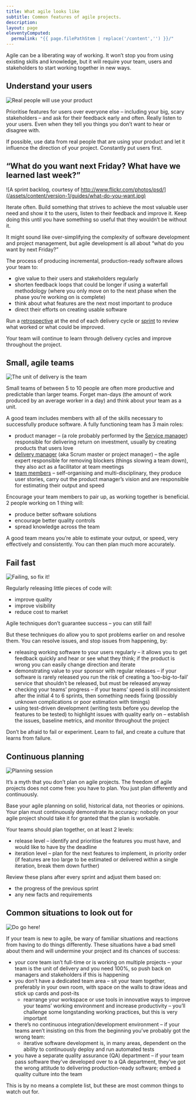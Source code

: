 ```yaml
---
title: What agile looks like
subtitle: Common features of agile projects.
description:
layout: page
eleventyComputed:
  permalink: "{{ page.filePathStem | replace('/content','') }}/"
---
```


Agile can be a liberating way of working. It won’t stop you from using existing skills and knowledge, but it will require your team, users and stakeholders to start working together in new ways.

## Understand your users

![Real people will use your product](/assets/content/version-1/guides/understand-your-users.jpg)

Prioritise features for users over everyone else – including your big, scary stakeholders – and ask for their feedback early and often. Really listen to your users. Even when they tell you things you don’t want to hear or disagree with.

If possible, use data from real people that are using your product and let it influence the direction of your project. Constantly put users first.

## “What do you want next Friday? What have we learned last week?”

![A sprint backlog, courtesy of http://www.flickr.com/photos/psd/](/assets/content/version-1/guides/what-do-you-want.jpg)

Iterate often. Build something that strives to achieve the most valuable user need and show it to the users, listen to their feedback and improve it. Keep doing this until you have something so useful that they wouldn’t be without it.

It might sound like over-simplifying the complexity of software development and project management, but agile development is all about “what do you want by next Friday?”

The process of producing incremental, production-ready software allows your team to:

- give value to their users and stakeholders regularly
- shorten feedback loops that could be longer if using a waterfall methodology (where you only move on to the next phase when the phase you’re working on is complete)
- think about what features are the next most important to produce
- direct their efforts on creating usable software

Run a [retrospective](/web/20150828204231/https://www.gov.uk/service-manual/agile/running-retrospectives.html) at the end of each delivery cycle or [sprint](/web/20150828204231/https://www.gov.uk/service-manual/agile/features-of-agile.html) to review what worked or what could be improved.

Your team will continue to learn through delivery cycles and improve throughout the project.

## Small, agile teams

![The unit of delivery is the team](/assets/content/version-1/guides/unit-of-delivery.jpg)

Small teams of between 5 to 10 people are often more productive and predictable than larger teams. Forget man-days (the amount of work produced by an average worker in a day) and think about your team as a unit.

A good team includes members with all of the skills necessary to successfully produce software. A fully functioning team has 3 main roles:

- product manager – (a role probably performed by the [Service manager](/web/20150828204231/https://www.gov.uk/service-manual/the-team/service-manager.html)) responsible for delivering return on investment, usually by creating products that users love
- [delivery manager](/web/20150828204231/https://www.gov.uk/service-manual/the-team/delivery-manager.html) (aka Scrum master or project manager) – the agile expert responsible for removing blockers (things slowing a team down), they also act as a facilitator at team meetings
- [team members](/web/20150828204231/https://www.gov.uk/service-manual/the-team/index.html) – self-organising and multi-disciplinary, they produce user stories, carry out the product manager’s vision and are responsible for estimating their output and speed

Encourage your team members to pair up, as working together is beneficial. 2 people working on 1 thing will:

- produce better software solutions
- encourage better quality controls
- spread knowledge across the team

A good team means you’re able to estimate your output, or speed, very effectively and consistently. You can then plan much more accurately.

## Fail fast

![Failing, so fix it!](/assets/content/version-1/guides/fail-fast.jpg)

Regularly releasing little pieces of code will:

- improve quality
- improve visibility
- reduce cost to market

Agile techniques don’t guarantee success – you can still fail!

But these techniques do allow you to spot problems earlier on and resolve them. You can resolve issues, and stop issues from happening, by:

- releasing working software to your users regularly – it allows you to get feedback quickly and hear or see what they think; if the product is wrong you can easily change direction and iterate
- demonstrating value to your sponsor with regular releases – if your software is rarely released you run the risk of creating a ‘too-big-to-fail’ service that shouldn’t be released, but must be released anyway
- checking your teams’ progress – if your teams’ speed is still inconsistent after the initial 4 to 6 sprints, then something needs fixing (possibly unknown complications or poor estimation with timings)
- using test-driven development (writing tests before you develop the features to be tested) to highlight issues with quality early on – establish the issues, baseline metrics, and monitor throughout the project

Don’t be afraid to fail or experiment. Learn to fail, and create a culture that learns from failure.

## Continuous planning

![Planning session](/assets/content/version-1/guides/continuous-planning.jpg)

It’s a myth that you don’t plan on agile projects. The freedom of agile projects does not come free: you have to plan. You just plan differently and continuously.

Base your agile planning on solid, historical data, not theories or opinions. Your plan must continuously demonstrate its accuracy: nobody on your agile project should take it for granted that the plan is workable.

Your teams should plan together, on at least 2 levels:

- release level – identify and prioritise the features you must have, and would like to have by the deadline
- iteration level – plan for the next features to implement, in priority order (if features are too large to be estimated or delivered within a single iteration, break them down further)

Review these plans after every sprint and adjust them based on:

- the progress of the previous sprint
- any new facts and requirements

## Common situations to look out for

![Do go here!](/assets/content/version-1/guides/do-not-press-this.jpg)

If your team is new to agile, be wary of familiar situations and reactions from having to do things differently. These situations have a bad smell about them and will undermine your project and its chances of success:

- your core team isn’t full-time or is working on multiple projects – your team is the unit of delivery and you need 100%, so push back on managers and stakeholders if this is happening
- you don’t have a dedicated team area – sit your team together, preferably in your own room, with space on the walls to draw ideas and stick up cards and post-its
    - rearrange your workspace or use tools in innovative ways to improve your teams’ working environment and increase productivity – you’ll challenge some longstanding working practices, but this is very important
- there’s no continuous integration/development environment – if your teams aren’t insisting on this from the beginning you’ve probably got the wrong team:
    - iterative software development is, in many areas, dependent on the ability to continuously deploy and run automated tests
- you have a separate quality assurance (QA) department – if your team pass software they’ve developed over to a QA department, they’ve got the wrong attitude to delivering production-ready software; embed a quality culture into the team

This is by no means a complete list, but these are most common things to watch out for.
